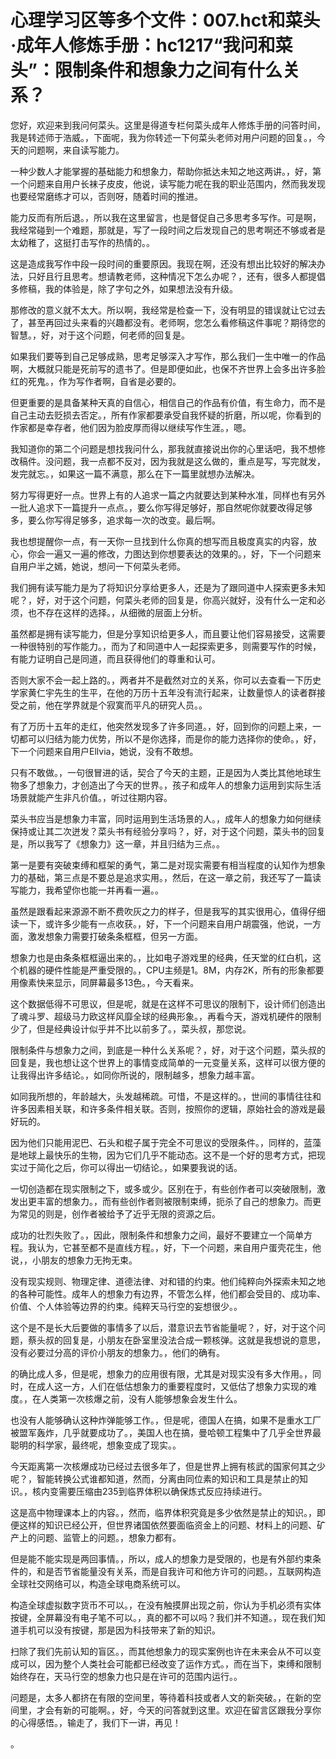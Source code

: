 # 心理学习区等多个文件：007.hct和菜头·成年人修炼手册：hc1217“我问和菜头”：限制条件和想象力之间有什么关系？

您好，欢迎来到我问何菜头。这里是得道专栏何菜头成年人修炼手册的问答时间，我是转述师于浩威。，下面呢，我为你转述一下何菜头老师对用户问题的回复。，今天的问题啊，来自读写能力。

一种少数人才能掌握的基础能力和想象力，帮助你抵达未知之地这两讲。，好，第一个问题来自用户长袜子皮皮，他说，读写能力呢在我的职业范围内，然而我发现也要经常磨练才可以，否则呀，随着时间的推进。

能力反而有所后退。，所以我在这里留言，也是督促自己多思考多写作。可是啊，我经常碰到一个难题，那就是，写了一段时间之后发现自己的思考啊还不够或者是太幼稚了，这挺打击写作的热情的。。

这是造成我写作中段一段时间的重要原因。我现在啊，还没有想出比较好的解决办法，只好且行且思考。想请教老师，这种情况下怎么办呢？，还有，很多人都提倡多修稿，我的体验是，除了字句之外，如果想法没有升级。

那修改的意义就不太大。所以啊，我经常是检查一下，没有明显的错误就让它过去了，甚至再回过头来看的兴趣都没有。老师啊，您怎么看修稿这件事呢？期待您的智慧。，好，对于这个问题，何老师的回复是。

如果我们要等到自己足够成熟，思考足够深入才写作，那么我们一生中唯一的作品啊，大概就只能是死前写的遗书了。但是即便如此，也保不齐世界上会多出许多脸红的死鬼。，作为写作者啊，自省是必要的。

但更重要的是具备某种天真的自信心，相信自己的作品有价值，有生命力，而不是自己主动去贬损去否定。，所有作家都要承受自我怀疑的折磨，所以呢，你看到的作家都是幸存者，他们因为脸皮厚而得以继续写作生涯。，嗯。

我知道你的第二个问题是想找我问什么，那我就直接说出你的心里话吧，我不想修改稿件。没问题，我一点都不反对，因为我就是这么做的，重点是写，写完就发，发完就忘。，如果这一篇不满意，那么在下一篇里就想办法解决。

努力写得更好一点。世界上有的人追求一篇之内就要达到某种水准，同样也有另外一批人追求下一篇提升一点点。，要么你写得足够好，那自然呢你就要改得足够多，要么你写得足够多，追求每一次的改变。最后啊。

我也想提醒你一点，有一天你一旦找到什么你真的想写而且极度真实的内容，放心，你会一遍又一遍的修改，力图达到你想要表达的效果的。，好，下一个问题来自用户半之嫣，她说，想问一下何菜头老师。

我们拥有读写能力是为了将知识分享给更多人，还是为了跟同道中人探索更多未知呢？，好，对于这个问题，何菜头老师的回复是，你高兴就好，没有什么一定和必须，也不存在这样的选择。，从细微的层面上分析。

虽然都是拥有读写能力，但是分享知识给更多人，而且要让他们容易接受，这需要一种很特别的写作能力。，而为了和同道中人一起探索更多，则需要写作的时候，有能力证明自己是同道，而且获得他们的尊重和认可。

否则大家不会一起上路的。，两者并不是截然对立的关系，你可以去查看一下历史学家黄仁宇先生的生平，在他的万历十五年没有流行起来，让数量惊人的读者群接受之前，他在学界就是个寂寞而平凡的研究人员。。

有了万历十五年的走红，他突然发现多了许多同道。，好，回到你的问题上来，一切都可以归结为能力优势，所以不是你选择，而是你的能力选择你的使命。，好，下一个问题来自用户Ellvia，她说，没有不敢想。

只有不敢做。，一句很冒进的话，契合了今天的主题，正是因为人类比其他地球生物多了想象力，才创造出了今天的世界。，孩子和成年人的想象力运用到实际生活场景就能产生非凡价值。，听过往期内容。

菜头书应当是想象力丰富，同时运用到生活场景的人。，成年人的想象力如何继续保持或让其二次迸发？菜头书有经验分享吗？，好，对于这个问题，菜头书的回复是，所以我写了《想象力》这一章，并且归结为三点。。

第一是要有突破束缚和框架的勇气，第二是对现实需要有相当程度的认知作为想象力的基础，第三点是不要总是追求实用。，然后，在这一章之前，我还写了一篇读写能力，我希望你也能一并再看一遍。。

虽然是跟看起来源源不断不费吹灰之力的样子，但是我写的其实很用心，值得仔细读一下，或许多少能有一点收获。，好，下一个问题来自用户胡震强，他说，一方面，激发想象力需要打破条条框框，但另一方面。

想象力也是由条条框框逼出来的。，比如电子游戏里的经典，任天堂的红白机，这个机器的硬件性能是严重受限的。，CPU主频是1。8M，内存2K，所有的形象都要用像素快来显示，同屏幕最多13色。，今天看来。

这个数据低得不可思议，但是呢，就是在这样不可思议的限制下，设计师们创造出了魂斗罗、超级马力欧这样风靡全球的经典形象。，再看今天，游戏机硬件的限制少了，但是经典设计似乎并不比以前多了。，菜头叔，那您说。

限制条件与想象力之间，到底是一种什么关系呢？，好，对于这个问题，菜头叔的回复是，我也想让这个世界上的事情变成简单的一元变量关系，这样可以很方便的让我得出许多结论。，如同你所说的，限制越多，想象力越丰富。

如同我所想的，年龄越大，头发越稀疏。可惜，不是这样的。，世间的事情往往和许多因素相关联，和许多条件相关联。否则，按照你的逻辑，原始社会的游戏是最好玩的。

因为他们只能用泥巴、石头和棍子属于完全不可思议的受限条件。，同样的，蓝藻是地球上最快乐的生物，因为它们几乎不能动态。这不是一个好的思考方式，把现实过于简化之后，你可以得出一切结论。，如果要我说的话。

一切创造都在现实限制之下，或多或少。区别在于，有些创作者可以突破限制，激发出更丰富的想象力。，而有些创作者则被限制束缚，扼杀了自己的想象力。而更为常见的则是，创作者被给予了近乎无限的资源之后。

成功的壮烈失败了。，因此，限制条件和想象力之间，最好不要建立一个简单方程。我认为，它甚至都不是直线方程。，好，下一个问题，来自用户蛋壳花生，他说，，小朋友的想象力无拘无束。

没有现实规则、物理定律、道德法律、对和错的约束。他们纯粹向外探索未知之地的各种可能性。成年人的想象力有边界，不管怎么样，他们都会受目的、成功率、价值、个人体验等边界的约束。纯粹天马行空的妄想很少。。

这个是不是长大后要做的事情多了以后，潜意识去节省能量呢？，好，对于这个问题，蔡头叔的回复是，小朋友在卧室里没法合成一颗核弹。这就是我想说的意思，没有必要过分高的评价小朋友的想象力。，他们的确有。

的确比成人多，但是呢，想象力的应用很有限，尤其是对现实没有多大作用。，同时，在成人这一方，人们在低估想象力的重要程度时，又低估了想象力实现的难度。，在人类第一次核爆之前，没有人能够想象会发生什么。

也没有人能够确认这种炸弹能够工作。，但是呢，德国人在搞，如果不是重水工厂被盟军轰炸，几乎就要成功了。，美国人也在搞，曼哈顿工程集中了几乎全世界最聪明的科学家，最终呢，想象变成了现实。。

今天距离第一次核爆成功已经过去很多年了，但是世界上拥有核武的国家何其之少呢？，智能转换公式谁都知道，然而，分离由同位素的知识和工具是禁止的知识。，核内变需要压缩由235到临界体积以确保炼式反应持续进行。

这是高中物理课本上的内容。，然而，临界体积究竟是多少依然是禁止的知识。，即便这样的知识已经公开，但世界诸国依然要面临资金上的问题、材料上的问题、矿产上的问题、监管上的问题。，想象力都有。

但是能不能实现是两回事情。，所以，成人的想象力是受限的，也是有外部约束条件的，和是否节省能量没有关系，而是自我许可和他方许可的问题。，互联网构造全球社交网络可以，构造全球电商系统可以。

构造全球虚拟数字货币不可以。，在没有触摸屏出现之前，你认为手机必须有实体按键，全屏幕没有电子笔不可以。，真的都不可以吗？我们并不知道。，现在我们知道手机可以没有按键，那是因为科技带来了新的知识。

扫除了我们先前认知的盲区。，而其他想象力的现实案例也许在未来会从不可以变成可以，因为整个人类社会可能都已经改变了运作方式。，而在当下，束缚和限制始终存在，天马行空的想象力也只是在许可的范围内运行。。

问题是，太多人都挤在有限的空间里，等待着科技或者人文的新突破。，在新的空间里，才会有新的可能啊。，好，今天的问答就到这里。欢迎在留言区跟我分享你的心得感悟。，输走了，我们下一讲，再见！

。